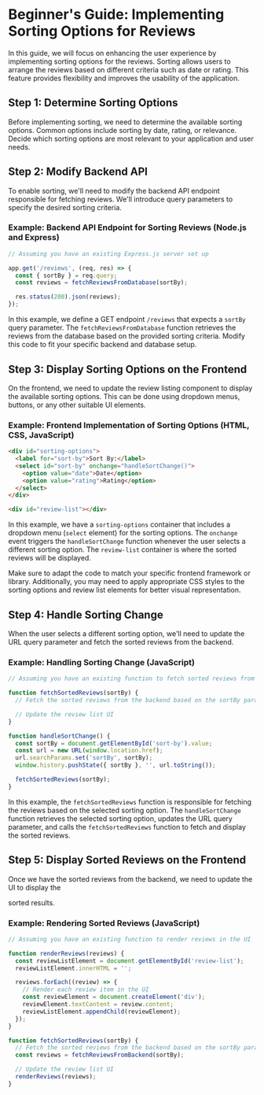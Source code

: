# Beginner's Guide: Implementing Sorting Options for Reviews

In this guide, we will focus on enhancing the user experience by implementing sorting options for the reviews. Sorting allows users to arrange the reviews based on different criteria such as date or rating. This feature provides flexibility and improves the usability of the application.

## Step 1: Determine Sorting Options
Before implementing sorting, we need to determine the available sorting options. Common options include sorting by date, rating, or relevance. Decide which sorting options are most relevant to your application and user needs.

## Step 2: Modify Backend API
To enable sorting, we'll need to modify the backend API endpoint responsible for fetching reviews. We'll introduce query parameters to specify the desired sorting criteria.

### Example: Backend API Endpoint for Sorting Reviews (Node.js and Express)

```javascript
// Assuming you have an existing Express.js server set up

app.get('/reviews', (req, res) => {
  const { sortBy } = req.query;
  const reviews = fetchReviewsFromDatabase(sortBy);

  res.status(200).json(reviews);
});
```

In this example, we define a GET endpoint `/reviews` that expects a `sortBy` query parameter. The `fetchReviewsFromDatabase` function retrieves the reviews from the database based on the provided sorting criteria. Modify this code to fit your specific backend and database setup.

## Step 3: Display Sorting Options on the Frontend
On the frontend, we need to update the review listing component to display the available sorting options. This can be done using dropdown menus, buttons, or any other suitable UI elements.

### Example: Frontend Implementation of Sorting Options (HTML, CSS, JavaScript)

```html
<div id="sorting-options">
  <label for="sort-by">Sort By:</label>
  <select id="sort-by" onchange="handleSortChange()">
    <option value="date">Date</option>
    <option value="rating">Rating</option>
  </select>
</div>

<div id="review-list"></div>
```

In this example, we have a `sorting-options` container that includes a dropdown menu (`select` element) for the sorting options. The `onchange` event triggers the `handleSortChange` function whenever the user selects a different sorting option. The `review-list` container is where the sorted reviews will be displayed.

Make sure to adapt the code to match your specific frontend framework or library. Additionally, you may need to apply appropriate CSS styles to the sorting options and review list elements for better visual representation.

## Step 4: Handle Sorting Change
When the user selects a different sorting option, we'll need to update the URL query parameter and fetch the sorted reviews from the backend.

### Example: Handling Sorting Change (JavaScript)

```javascript
// Assuming you have an existing function to fetch sorted reviews from the backend

function fetchSortedReviews(sortBy) {
  // Fetch the sorted reviews from the backend based on the sortBy parameter

  // Update the review list UI
}

function handleSortChange() {
  const sortBy = document.getElementById('sort-by').value;
  const url = new URL(window.location.href);
  url.searchParams.set('sortBy', sortBy);
  window.history.pushState({ sortBy }, '', url.toString());

  fetchSortedReviews(sortBy);
}
```

In this example, the `fetchSortedReviews` function is responsible for fetching the reviews based on the selected sorting option. The `handleSortChange` function retrieves the selected sorting option, updates the URL query parameter, and calls the `fetchSortedReviews` function to fetch and display the sorted reviews.

## Step 5: Display Sorted Reviews on the Frontend
Once we have the sorted reviews from the backend, we need to update the UI to display the

 sorted results.

### Example: Rendering Sorted Reviews (JavaScript)

```javascript
// Assuming you have an existing function to render reviews in the UI

function renderReviews(reviews) {
  const reviewListElement = document.getElementById('review-list');
  reviewListElement.innerHTML = '';

  reviews.forEach((review) => {
    // Render each review item in the UI
    const reviewElement = document.createElement('div');
    reviewElement.textContent = review.content;
    reviewListElement.appendChild(reviewElement);
  });
}

function fetchSortedReviews(sortBy) {
  // Fetch the sorted reviews from the backend based on the sortBy parameter
  const reviews = fetchReviewsFromBackend(sortBy);

  // Update the review list UI
  renderReviews(reviews);
}
```
